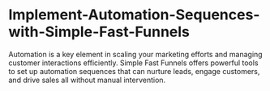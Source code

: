 # Implement-Automation-Sequences-with-Simple-Fast-Funnels
Automation is a key element in scaling your marketing efforts and managing customer interactions efficiently. Simple Fast Funnels offers powerful tools to set up automation sequences that can nurture leads, engage customers, and drive sales all without manual intervention.
